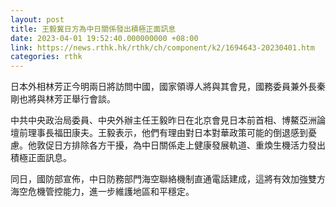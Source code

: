 ```yaml
---
layout: post
title: 王毅冀日方為中日關係發出積極正面訊息
date: 2023-04-01 19:52:40.000000000 +08:00
link: https://news.rthk.hk/rthk/ch/component/k2/1694643-20230401.htm
categories: rthk
---
```


日本外相林芳正今明兩日將訪問中國，國家領導人將與其會見，國務委員兼外長秦剛也將與林芳正舉行會談。

中共中央政治局委員、中央外辦主任王毅昨日在北京會見日本前首相、博鰲亞洲論壇前理事長福田康夫。王毅表示，他們有理由對日本對華政策可能的倒退感到憂慮。他敦促日方排除各方干擾，為中日關係走上健康發展軌道、重煥生機活力發出積極正面訊息。

同日，國防部宣佈，中日防務部門海空聯絡機制直通電話建成，這將有效加強雙方海空危機管控能力，進一步維護地區和平穩定。
